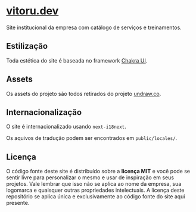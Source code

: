 # [vitoru.dev](https://vitoru.dev)

Site institucional da empresa com catálogo de serviços e treinamentos.

## Estilização

Toda estética do site é baseada no framework [Chakra UI](https://github.com/chakra-ui/chakra-ui).

## Assets

Os assets do projeto são todos retirados do projeto [undraw.co](https://undraw.co/).

## Internacionalização

O site é internacionalizado usando `next-i18next`.

Os aquivos de tradução podem ser encontrados em `public/locales/`.

## Licença

O código fonte deste site é distribuído sobre a **licença MIT** e você pode se sentir livre para personalizar o mesmo e usar de inspiração em seus projetos.
Vale lembrar que isso não se aplica ao nome da empresa, sua logomarca e quaisquer outras propriedades intelectuais. A licença deste repositório se aplica única e exclusivamente ao código fonte do site aqui presente.
